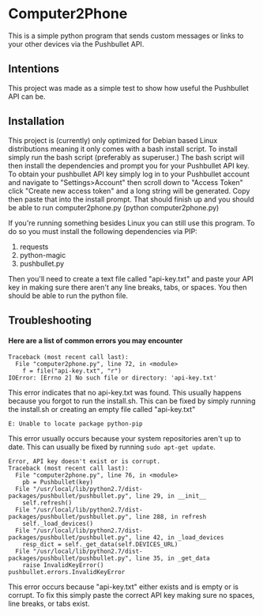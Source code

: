 # Computer2Phone
This is a simple python program that sends custom messages or links to your other devices via the Pushbullet API.

## Intentions
This project was made as a simple test to show how useful the Pushbullet API can be.

## Installation
  This project is (currently) only optimized for Debian based Linux distributions meaning it only comes with a bash install script. 
To install simply run the bash script (preferably as superuser.) The bash script will then install the dependencies and prompt you for 
your Pushbullet API key. To obtain your pushbullet API key simply log in to your Pushbullet account and navigate to "Settings>Account"
then scroll down to "Access Token" click "Create new access token" and a long string will be generated.
Copy then paste that into the install prompt. That should finish up and you should be able to run computer2phone.py (python computer2phone.py)

If you're running something besides Linux you can still use this program. To do so you must install the following dependencies via PIP:
  
  1. requests
  2. python-magic
  3. pushbullet.py
  
Then you'll need to create a text file called "api-key.txt" and paste your API key in making sure there aren't any line breaks, tabs, or spaces. 
You then should be able to run the python file.

## Troubleshooting
#### Here are a list of common errors you may encounter

    Traceback (most recent call last):
      File "computer2phone.py", line 72, in <module>
        f = file("api-key.txt", "r")
    IOError: [Errno 2] No such file or directory: 'api-key.txt'
This error indicates that no api-key.txt was found. This usually happens because you forgot to run the install.sh. 
This can be fixed by simply running the install.sh or creating an empty file called "api-key.txt"

    E: Unable to locate package python-pip
This error usually occurs because your system repositories aren't up to date. 
This can usually be fixed by running `sudo apt-get update`.

    Error, API key doesn't exist or is corrupt.
    Traceback (most recent call last):
      File "computer2phone.py", line 76, in <module>
        pb = Pushbullet(key)
      File "/usr/local/lib/python2.7/dist-packages/pushbullet/pushbullet.py", line 29, in __init__
        self.refresh()
      File "/usr/local/lib/python2.7/dist-packages/pushbullet/pushbullet.py", line 288, in refresh
        self._load_devices()
      File "/usr/local/lib/python2.7/dist-packages/pushbullet/pushbullet.py", line 42, in _load_devices
        resp_dict = self._get_data(self.DEVICES_URL)
      File "/usr/local/lib/python2.7/dist-packages/pushbullet/pushbullet.py", line 35, in _get_data
        raise InvalidKeyError()
    pushbullet.errors.InvalidKeyError
This error occurs because "api-key.txt" either exists and is empty or is corrupt. To fix this simply paste the correct API key making sure no spaces, line breaks, or tabs exist.